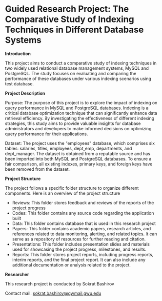 # Guided Research Project: The Comparative Study of Indexing Techniques in Different Database Systems

**Introduction**

This project aims to conduct a comparative study of indexing techniques in two widely used relational database management systems, MySQL and PostgreSQL. The study focuses on evaluating and comparing the performance of these databases under various indexing scenarios using test database.

**Project Description**

Purpose:
The purpose of this project is to explore the impact of indexing on query performance in MySQL and PostgreSQL databases. Indexing is a critical database optimization technique that can significantly enhance data retrieval efficiency. By investigating the effectiveness of different indexing strategies, this study aims to provide valuable insights for database administrators and developers to make informed decisions on optimizing query performance for their applications.

Dataset:
The project uses the "employees" database, which comprises six tables: salaries, titles, employees, dept_emp, departments, and dept_manager. The dataset is obtained from a reputable source and has been imported into both MySQL and PostgreSQL databases. To ensure a fair comparison, all existing indexes, primary keys, and foreign keys have been removed from the dataset.

**Project Structure**

The project follows a specific folder structure to organize different components. Here is an overview of the project structure

- Reviews: This folder stores feedback and reviews of the reports of the project progress
- Codes: This folder contains any source code regarding the application built
- Data: This folder contains database that is used in this research project
- Papers:  This folder contains academic papers, research articles, and references related to data monitoring, alerting, and related topics. It can serve as a repository of resources for further reading and citation.
- Presentations: This folder includes presentation slides and materials used for showcasing the project progress, milestones, and results. 
- Reports: This folder stores project reports, including progress reports, interim reports, and the final project report. It can also include any additional documentation or analysis related to the project.

**Researcher**

This research project is conducted by Sokrat Bashirov

Contact mail: sokrat.bashirov@gwmail.gwu.edu
